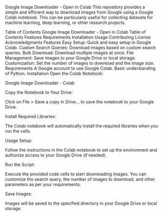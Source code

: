 Google Image Downloader - Open in Colab
This repository provides a simple and efficient way to download images from Google using a Google Colab notebook. This can be particularly useful for collecting datasets for machine learning, deep learning, or other research projects.

Table of Contents
Google Image Downloader - Open in Colab
Table of Contents
Features
Requirements
Installation
Usage
Contributing
License
Acknowledgments
Features
Easy Setup: Quick and easy setup in Google Colab.
Custom Search Queries: Download images based on custom search queries.
Bulk Download: Download multiple images at once.
File Management: Save images to your Google Drive or local storage.
Customization: Set the number of images to download and the image size.
Requirements
A Google account to use Google Colab.
Basic understanding of Python.
Installation
Open the Colab Notebook:

Google Image Downloader - Colab

Copy the Notebook to Your Drive:

Click on File > Save a copy in Drive... to save the notebook to your Google Drive.

Install Required Libraries:

The Colab notebook will automatically install the required libraries when you run the cells.

Usage
Setup:

Follow the instructions in the Colab notebook to set up the environment and authorize access to your Google Drive (if needed).

Run the Script:

Execute the provided code cells to start downloading images. You can customize the search query, the number of images to download, and other parameters as per your requirements.

Save Images:

Images will be saved to the specified directory in your Google Drive or local storage.

